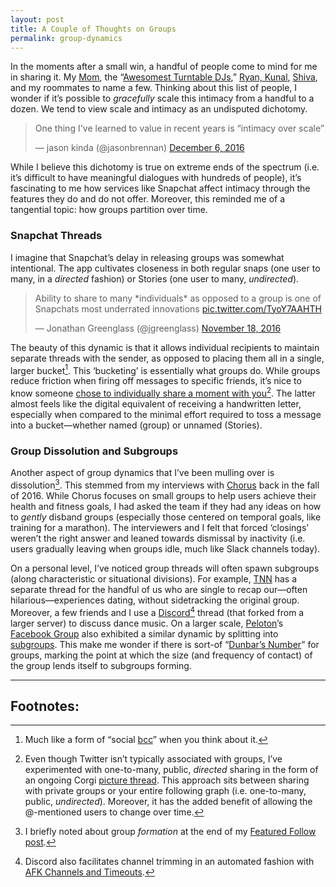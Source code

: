 ```yaml
---
layout: post
title: A Couple of Thoughts on Groups
permalink: group-dynamics
---
```


In the moments after a small win, a handful of people come to mind for me in sharing it. My [Mom](https://www.instagram.com/p/ST0WB3Na4y), the “[Awesomest Turntable DJs](/always-on-conversations),” [Ryan, Kunal](https://twitter.com/jasdev/status/869938469153492999), [Shiva](/monthly-checkins), and my roommates to name a few. Thinking about this list of people, I wonder if it’s possible to _gracefully_ scale this intimacy from a handful to a dozen. We tend to view scale and intimacy as an undisputed dichotomy.

<blockquote class="twitter-tweet" data-lang="en"><p lang="en" dir="ltr">One thing I&#39;ve learned to value in recent years is “intimacy over scale”</p>&mdash; jason kinda (@jasonbrennan) <a href="https://twitter.com/jasonbrennan/status/806177051661271040">December 6, 2016</a></blockquote> <script async src="//platform.twitter.com/widgets.js" charset="utf-8"></script>

While I believe this dichotomy is true on extreme ends of the spectrum (i.e. it’s difficult to have meaningful dialogues with hundreds of people), it’s fascinating to me how services like Snapchat affect intimacy through the features they do and do not offer. Moreover, this reminded me of a tangential topic: how groups partition over time.

### Snapchat Threads

I imagine that Snapchat’s delay in releasing groups was somewhat intentional. The app cultivates closeness in both regular snaps (one user to many, in a _directed_ fashion) or Stories (one user to many, _undirected_).

<blockquote class="twitter-tweet" data-lang="en"><p lang="en" dir="ltr">Ability to share to many *individuals* as opposed to a group is one of Snapchats most underrated innovations <a href="https://t.co/TyoY7AAHTH">pic.twitter.com/TyoY7AAHTH</a></p>&mdash; Jonathan Greenglass (@jgreenglass) <a href="https://twitter.com/jgreenglass/status/799416249109254144">November 18, 2016</a></blockquote> <script async src="//platform.twitter.com/widgets.js" charset="utf-8"></script>

The beauty of this dynamic is that it allows individual recipients to maintain separate threads with the sender, as opposed to placing them all in a single, larger bucket[^1]. This ‘bucketing’ is essentially what groups do. While groups reduce friction when firing off messages to specific friends, it’s nice to know someone [chose to individually share a moment with you](https://twitter.com/jasdev/status/757397911592394752)[^2]. The latter almost feels like the digital equivalent of receiving a handwritten letter, especially when compared to the minimal effort required to toss a message into a bucket—whether named (group) or unnamed (Stories).

### Group Dissolution and Subgroups

Another aspect of group dynamics that I’ve been mulling over is dissolution[^3]. This stemmed from my interviews with [Chorus](https://twitter.com/chorus) back in the fall of 2016. While Chorus focuses on small groups to help users achieve their health and fitness goals, I had asked the team if they had any ideas on how to _gently_ disband groups (especially those centered on temporal goals, like training for a marathon). The interviewers and I felt that forced ‘closings’ weren’t the right answer and leaned towards dismissal by inactivity (i.e. users gradually leaving when groups idle, much like Slack channels today).

On a personal level, I’ve noticed group threads will often spawn subgroups (along characteristic or situational divisions). For example, [TNN](/always-on-conversations) has a separate thread for the handful of us who are single to recap our—often hilarious—experiences dating, without sidetracking the original group. Moreover, a few friends and I use a [Discord](https://twitter.com/jasdev/status/862696294770499584)[^4] thread (that forked from a larger server) to discuss dance music. On a larger scale, [Peloton](https://www.pelotoncycle.com/)’s [Facebook Group](https://www.facebook.com/groups/pelotonriders) also exhibited a similar dynamic by splitting into [subgroups](https://www.facebook.com/search/groups/?q=peloton). This make me wonder if there is sort-of “[Dunbar’s Number](https://en.wikipedia.org/wiki/Dunbar%27s_number)” for groups, marking the point at which the size (and frequency of contact) of the group lends itself to subgroups forming.

---

## Footnotes:

[^1]: Much like a form of “social [bcc](https://en.wikipedia.org/wiki/Blind_carbon_copy)” when you think about it.

[^2]: Even though Twitter isn’t typically associated with groups, I’ve experimented with one-to-many, public, _directed_ sharing in the form of an ongoing Corgi [picture thread](https://twitter.com/jasdev/status/799426899323670528). This approach sits between sharing with private groups or your entire following graph (i.e. one-to-many, public, _undirected_). Moreover, it has the added benefit of allowing the @-mentioned users to change over time.

[^3]: I briefly noted about group _formation_ at the end of my [Featured Follow post](https://medium.com/featuredfollow/featured-follow-jasdev-singh-2c5042abe3f6).

[^4]: Discord also facilitates channel trimming in an automated fashion with [AFK Channels and Timeouts](https://support.discordapp.com/hc/en-us/articles/213530048-Advanced-Community-Server-Setup).
